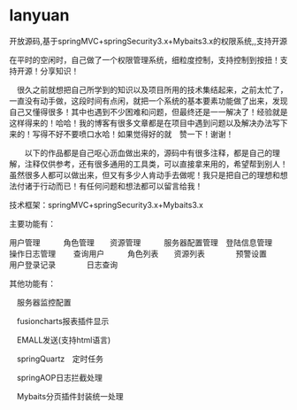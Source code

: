 lanyuan
=======

开放源码,基于springMVC+springSecurity3.x+Mybaits3.x的权限系统,,支持开源


在平时的空闲时，自己做了一个权限管理系统，细粒度控制，支持控制到按扭！支持开源！分享知识！

　很久之前就想把自己所学到的知识以及项目所用的技术集结起来，之前太忙了，一直没有动手做，这段时间有点闲，就把一个系统的基本要素功能做了出来，发现自己又懂得很多！其中也遇到不少困难和问题，但最终还是一一解决了！经验就是这样得来的！哈哈！我的博客有很多文章都是在项目中遇到问题以及解决办法写下来的！写得不好不要喷口水哈！如果觉得好的就　赞一下！谢谢！

　　以下的作品都是自己呕心沥血做出来的，源码中有很多注释，都是自己的理解，注释仅供参考，还有很多通用的工具类，可以直接拿来用的，希望帮到别人！虽然很多人都可以做出来，但又有多少人肯动手去做呢！我只是把自己的理想和想法付诸于行动而已！有任何问题和想法都可以留言给我！

技术框架：springMVC+springSecurity3.x+Mybaits3.x

主要功能有：

用户管理　　　角色管理　　资源管理　　　服务器配置管理　登陆信息管理　　　操作日志管理
　　查询用户　　　角色列表　　资源列表　　　　预警设置　　　用户登录记录　　　　日志查询


其他功能有：

　服务器监控配置

　fusioncharts报表插件显示

　EMALL发送(支持html语言)

　springQuartz　定时任务

　springAOP日志拦截处理

　Mybaits分页插件封装统一处理

